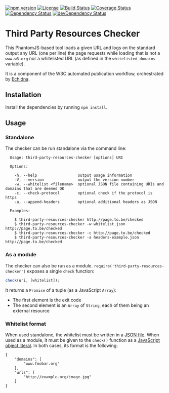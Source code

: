 [![npm version](https://img.shields.io/npm/v/third-party-resources-checker.svg)](https://npmjs.org/package/third-party-resources-checker)
[![License](https://img.shields.io/npm/l/third-party-resources-checker.svg)](LICENSE)
[![Build Status](https://travis-ci.org/w3c/third-party-resources-checker.svg?branch=master)](https://travis-ci.org/w3c/third-party-resources-checker)
[![Coverage Status](https://coveralls.io/repos/w3c/third-party-resources-checker/badge.svg)](https://coveralls.io/r/w3c/third-party-resources-checker)
[![Dependency Status](https://david-dm.org/w3c/third-party-resources-checker.svg)](https://david-dm.org/w3c/third-party-resources-checker)
[![devDependency Status](https://david-dm.org/w3c/third-party-resources-checker/dev-status.svg)](https://david-dm.org/w3c/third-party-resources-checker#info=devDependencies)

# Third Party Resources Checker

This PhantomJS-based tool loads a given URL and logs on the standard output any URL (one per line) the page requests while loading that is not a `www.w3.org` nor a whitelisted URL (as defined in the `whitelisted_domains` variable).

It is a component of the W3C automated publication workflow, orchestrated by [Echidna](https://github.com/w3c/echidna).

## Installation

Install the dependencies by running `npm install`.

## Usage

### Standalone

The checker can be run standalone via the command line:

```shell
  Usage: third-party-resources-checker [options] URI

  Options:

    -h, --help                  output usage information
    -V, --version               output the version number
    -w, --whitelist <filename>  optional JSON file containing URIs and domains that are deemed OK
    -c, --check-protocol        optional check if the protocol is https
    -a, --append-headers        optional additional headers as JSON

  Examples:

    $ third-party-resources-checker http://page.to.be/checked
    $ third-party-resources-checker -w whitelist.json http://page.to.be/checked
    $ third-party-resources-checker -c http://page.to.be/checked
    $ third-party-resources-checker -a headers-example.json http://page.to.be/checked

```

### As a module

The checker can also be run as a module. `require('third-party-resources-checker')` exposes a single `check` function:

```js
check(uri, [whitelist]);
```

It returns a `Promise` of a tuple (as a JavaScript `Array`):

- The first element is the exit code
- The second element is an `Array` of `String`, each of them being an external resource


### Whitelist format

When used standalone, the whitelist must be written in a [JSON file](https://en.wikipedia.org/wiki/JSON). When used as a module, it must be given to the `check()` function as a [JavaScript object literal](https://developer.mozilla.org/en-US/docs/Web/JavaScript/Guide/Grammar_and_types#Object_literals). In both cases, its format is the following:

```
{
    "domains": [
        "www.foobar.org"
    ],
    "urls": [
        "http://example.org/image.jpg"
    ]
}
```
